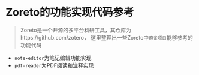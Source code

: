 # Zoreto的功能实现代码参考
> Zoreto是一个开源的多平台科研工具，其仓库为https://github.com/zotero，
> 这里整理出一些Zoreto中`麻雀项目`能够参考的功能代码
- `note-editor`为笔记编辑功能实现
- `pdf-reader`为PDF阅读和注释实现